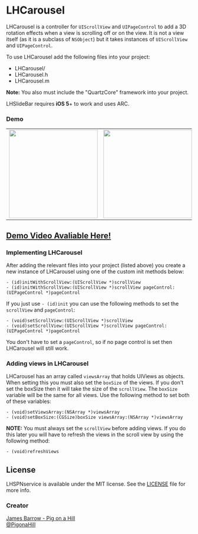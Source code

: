 LHCarousel
==========

LHCarousel is a controller for `UIScrollView` and `UIPageControl` to add a 3D rotation effects when a view is scrolling off or on the view. It is not a view itself (as it is a subclass of `NSObject`) but it takes instances of `UIScrollView` and `UIPageControl`.

To use LHCarousel add the following files into your project:

- LHCarousel/
- LHCarousel.h
- LHCarousel.m

**Note:** You also must include the "QuartzCore" framework into your project.

LHSlideBar requires **iOS 5**+ to work and uses ARC.

### Demo

<table>
  <tr align="center">
		<td width="260">
			<img src="http://blog.pigonahill.com/wp-content/uploads/2013/07/LHCarousel_1.png" width="240px">
		</td>
		<td width="260">
			<img src="http://blog.pigonahill.com/wp-content/uploads/2013/07/LHCarousel_2.png" width="240px">
		</td>
		<td width="260">
			<img src="http://blog.pigonahill.com/wp-content/uploads/2013/07/LHCarousel_3.png" width="240px">
		</td>
	</tr>
</table>

## [Demo Video Avaliable Here!](http://youtu.be/2nxQCaKhPmw)

### Implementing LHCarousel

After adding the relevant files into your project (listed above) you create a new instance of LHCarousel using one of the custom init methods below:  
```
- (id)initWithScrollView:(UIScrollView *)scrollView
- (id)initWithScrollView:(UIScrollView *)scrollView pageControl:(UIPageControl *)pageControl
```

If you  just use `- (id)init` you can use the following methods to set the `scrollView` and `pageControl`:
```
- (void)setScrollView:(UIScrollView *)scrollView
- (void)setScrollView:(UIScrollView *)scrollView pageControl:(UIPageControl *)pageControl
```

You don't have to set a `pageControl`, so if no page control is set then LHCarousel will still work.

### Adding views in LHCarousel

LHCarousel has an array called `viewsArray` that holds UIViews as objects. When setting this you must also set the `boxSize` of the views. If you don't set the boxSize then it will take the size of the `scrollView`. The `boxSize` variable will be the same for all views. Use the following method to set both of these variables:

```
- (void)setViewsArray:(NSArray *)viewsArray
- (void)setBoxSize:(CGSize)boxSize viewsArray:(NSArray *)viewsArray
```

**NOTE:** You must always set the `scrollView` before adding views. If you do this later you will have to refresh the views in the scroll view by using the following method:
```
- (void)refreshViews
```

## License

LHSPNservice is available under the MIT license. See the [LICENSE](https://github.com/Baza207/LHCarousel/blob/master/LICENSE) file for more info.

### Creator

[James Barrow - Pig on a Hill](http://pigonahill.com)  
[@PigonaHill](https://twitter.com/PigonaHill)
